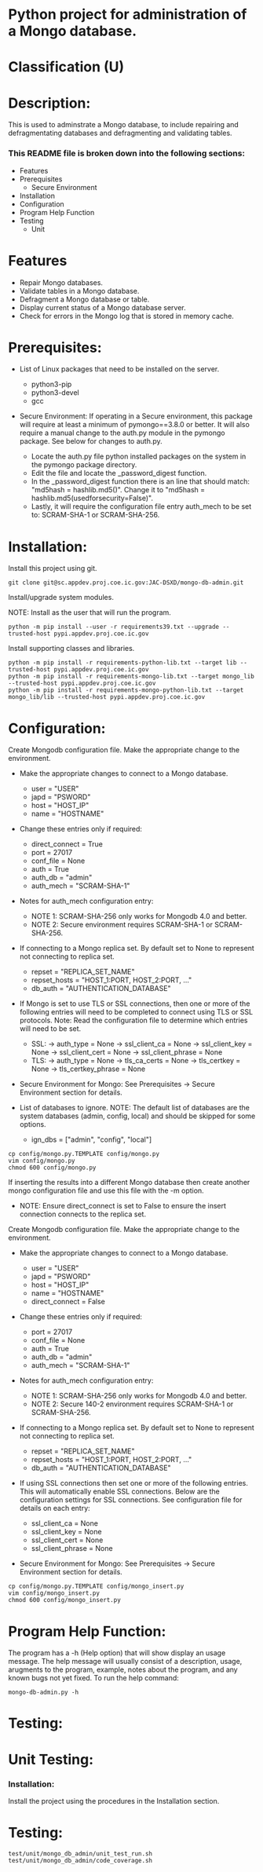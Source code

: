 # Python project for administration of a Mongo database.
# Classification (U)

# Description:
  This is used to adminstrate a Mongo database, to include repairing and defragmentating databases and defragmenting and validating tables.


###  This README file is broken down into the following sections:
  * Features
  * Prerequisites
    - Secure Environment
  * Installation
  * Configuration
  * Program Help Function
  * Testing
    - Unit


# Features
  * Repair Mongo databases.
  * Validate tables in a Mongo database.
  * Defragment a Mongo database or table.
  * Display current status of a Mongo database server.
  * Check for errors in the Mongo log that is stored in memory cache.

# Prerequisites:

  * List of Linux packages that need to be installed on the server.
    - python3-pip
    - python3-devel
    - gcc

  * Secure Environment:  If operating in a Secure environment, this package will require at least a minimum of pymongo==3.8.0 or better.  It will also require a manual change to the auth.py module in the pymongo package.  See below for changes to auth.py.
    - Locate the auth.py file python installed packages on the system in the pymongo package directory.
    - Edit the file and locate the \_password_digest function.
    - In the \_password_digest function there is an line that should match: "md5hash = hashlib.md5()".  Change it to "md5hash = hashlib.md5(usedforsecurity=False)".
    - Lastly, it will require the configuration file entry auth_mech to be set to: SCRAM-SHA-1 or SCRAM-SHA-256.


# Installation:

Install this project using git.

```
git clone git@sc.appdev.proj.coe.ic.gov:JAC-DSXD/mongo-db-admin.git
```

Install/upgrade system modules.

NOTE: Install as the user that will run the program.
```
python -m pip install --user -r requirements39.txt --upgrade --trusted-host pypi.appdev.proj.coe.ic.gov
```

Install supporting classes and libraries.

```
python -m pip install -r requirements-python-lib.txt --target lib --trusted-host pypi.appdev.proj.coe.ic.gov
python -m pip install -r requirements-mongo-lib.txt --target mongo_lib --trusted-host pypi.appdev.proj.coe.ic.gov
python -m pip install -r requirements-mongo-python-lib.txt --target mongo_lib/lib --trusted-host pypi.appdev.proj.coe.ic.gov
```


# Configuration:

Create Mongodb configuration file.  Make the appropriate change to the environment.
  * Make the appropriate changes to connect to a Mongo database.
    - user = "USER"
    - japd = "PSWORD"
    - host = "HOST_IP"
    - name = "HOSTNAME"

  * Change these entries only if required:
    - direct_connect = True
    - port = 27017
    - conf_file = None
    - auth = True
    - auth_db = "admin"
    - auth_mech = "SCRAM-SHA-1"

  * Notes for auth_mech configuration entry:
    - NOTE 1:  SCRAM-SHA-256 only works for Mongodb 4.0 and better.
    - NOTE 2:  Secure environment requires SCRAM-SHA-1 or SCRAM-SHA-256.

  * If connecting to a Mongo replica set.  By default set to None to represent not connecting to replica set.
    - repset = "REPLICA_SET_NAME"
    - repset_hosts = "HOST_1:PORT, HOST_2:PORT, ..."
    - db_auth = "AUTHENTICATION_DATABASE"

  * If Mongo is set to use TLS or SSL connections, then one or more of the following entries will need to be completed to connect using TLS or SSL protocols.  Note:  Read the configuration file to determine which entries will need to be set.
    - SSL:
        -> auth_type = None
        -> ssl_client_ca = None
        -> ssl_client_key = None
        -> ssl_client_cert = None
        -> ssl_client_phrase = None
    - TLS:
        -> auth_type = None
        -> tls_ca_certs = None
        -> tls_certkey = None
        -> tls_certkey_phrase = None

  * Secure Environment for Mongo:  See Prerequisites -> Secure Environment section for details.

  * List of databases to ignore.
    NOTE: The default list of databases are the system databases (admin, config, local) and should be skipped for some options.
    - ign_dbs = ["admin", "config", "local"]

```
cp config/mongo.py.TEMPLATE config/mongo.py
vim config/mongo.py
chmod 600 config/mongo.py
```

If inserting the results into a different Mongo database then create another mongo configuration file and use this file with the -m option.
  * NOTE: Ensure direct_connect is set to False to ensure the insert connection connects to the replica set.

Create Mongodb configuration file.  Make the appropriate change to the environment.
  * Make the appropriate changes to connect to a Mongo database.
    - user = "USER"
    - japd = "PSWORD"
    - host = "HOST_IP"
    - name = "HOSTNAME"
    - direct_connect = False

  * Change these entries only if required:
    - port = 27017
    - conf_file = None
    - auth = True
    - auth_db = "admin"
    - auth_mech = "SCRAM-SHA-1"

  * Notes for auth_mech configuration entry:
    - NOTE 1:  SCRAM-SHA-256 only works for Mongodb 4.0 and better.
    - NOTE 2:  Secure 140-2 environment requires SCRAM-SHA-1 or SCRAM-SHA-256.

  * If connecting to a Mongo replica set.  By default set to None to represent not connecting to replica set.
    - repset = "REPLICA_SET_NAME"
    - repset_hosts = "HOST_1:PORT, HOST_2:PORT, ..."
    - db_auth = "AUTHENTICATION_DATABASE"

  * If using SSL connections then set one or more of the following entries.  This will automatically enable SSL connections. Below are the configuration settings for SSL connections.  See configuration file for details on each entry:
    - ssl_client_ca = None
    - ssl_client_key = None
    - ssl_client_cert = None
    - ssl_client_phrase = None

  * Secure Environment for Mongo:  See Prerequisites -> Secure Environment section for details.

```
cp config/mongo.py.TEMPLATE config/mongo_insert.py
vim config/mongo_insert.py
chmod 600 config/mongo_insert.py
```


# Program Help Function:

  The program has a -h (Help option) that will show display an usage message.  The help message will usually consist of a description, usage, arugments to the program, example, notes about the program, and any known bugs not yet fixed.  To run the help command:

```
mongo-db-admin.py -h
```


# Testing:

# Unit Testing:

### Installation:

Install the project using the procedures in the Installation section.

# Testing:

```
test/unit/mongo_db_admin/unit_test_run.sh
test/unit/mongo_db_admin/code_coverage.sh
```

